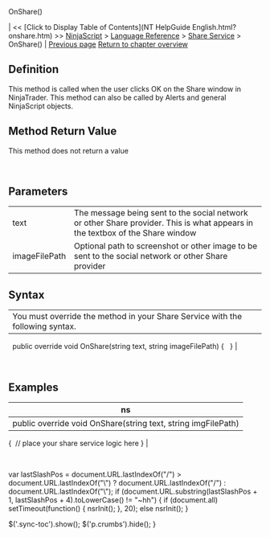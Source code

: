 ﻿










 


OnShare()







| &lt;&lt; [Click to Display Table of Contents](NT HelpGuide English.html?onshare.htm) &gt;&gt;
 [NinjaScript](ninjascript.htm) &gt; [Language Reference](language_reference_wip.htm) &gt; [Share Service](share_service.htm) &gt;
OnShare() | [Previous page](onauthorizeaccount.htm)
[Return to chapter overview](share_service.htm)










Definition
----------


This method is called when the user clicks OK on the Share window in NinjaTrader. This method can also be called by Alerts and general NinjaScript objects.



Method Return Value
-------------------


This method does not return a value


 


Parameters
----------




|  |  |
| --- | --- |
| text | The message being sent to the social network or other Share provider. This is what appears in the textbox of the Share window |
| imageFilePath | Optional path to screenshot or other image to be sent to the social network or other Share provider |




Syntax
------




|  |
| --- |
| You must override the method in your Share Service with the following syntax.
 
public override void OnShare(string text, string imageFilePath)
{
 
} |



 


Examples
--------




| ns |
| --- |
| public override void OnShare(string text, string imgFilePath)
{
 // place your share service logic here
} |



 





 
 var lastSlashPos = document.URL.lastIndexOf("/") &gt; document.URL.lastIndexOf("\\") ? document.URL.lastIndexOf("/") : document.URL.lastIndexOf("\\");
 if (document.URL.substring(lastSlashPos + 1, lastSlashPos + 4).toLowerCase() != "~hh") {
 if (document.all) setTimeout(function() {
 nsrInit();
 }, 20);
 else nsrInit();
 }
 
 
 $('.sync-toc').show();
 $('p.crumbs').hide();
 }
 
 
 



